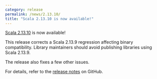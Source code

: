 ```yaml
---
category: release
permalink: /news/2.13.10/
title: "Scala 2.13.10 is now available!"
---
```

[Scala 2.13.10](https://github.com/scala/scala/releases/tag/v2.13.10) is now available!

This release corrects a Scala 2.13.9 regression affecting binary compatibility. Library maintainers should avoid publishing libraries using Scala 2.13.9.

The release also fixes a few other issues.

For details, refer to the [release notes](https://github.com/scala/scala/releases/tag/v2.13.10) on GitHub.
